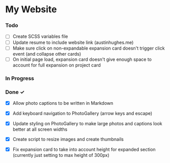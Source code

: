 # My Website


### Todo

- [ ] Create SCSS variables file  
- [ ] Update resume to include website link (austinhughes.me)  
- [ ] Make sure click on non-expandable expansion card doesn't trigger click event (and collapse other cards)  
- [ ] On initial page load, expansion card doesn't give enough space to account for full expansion on project card  

### In Progress


### Done ✓

- [x] Allow photo captions to be written in Markdown  
- [x] Add keyboard navigation to PhotoGallery (arrow keys and escape)  
- [x] Update styling on PhotoGallery to make large photos and captions look better at all screen widths  
- [x] Create script to resize images and create thumbnails  
- [x] Fix expansion card to take into account height for expanded section (currently just setting to max height of 300px)  


